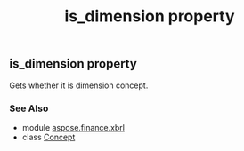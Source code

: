 ﻿---
title: is_dimension property
second_title: Aspose.Finance for Python via .NET API References
description: 
type: docs
weight: 70
url: /python-net/aspose.finance.xbrl/concept/is_dimension/
is_root: false
---

## is_dimension property


Gets whether it is dimension concept.

### See Also
* module [aspose.finance.xbrl](../../)
* class [Concept](/finance/python-net/aspose.finance.xbrl/concept)

